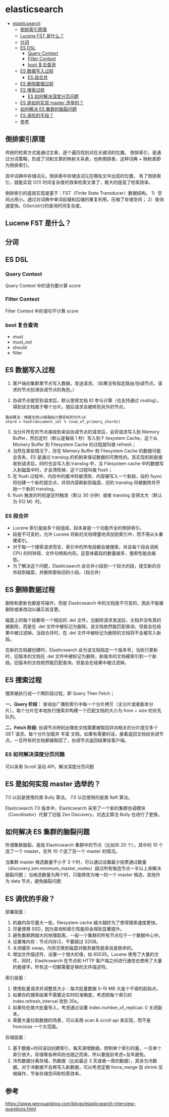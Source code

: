 # elasticsearch

<!-- @import "[TOC]" {cmd="toc" depthFrom=1 depthTo=6 orderedList=false} -->

<!-- code_chunk_output -->

- [elasticsearch](#elasticsearch)
  - [倒排索引原理](#倒排索引原理)
  - [Lucene FST 是什么？](#lucene-fst-是什么)
  - [分词](#分词)
  - [ES DSL](#es-dsl)
    - [Query Context](#query-context)
    - [Filter Context](#filter-context)
    - [bool 复合查询](#bool-复合查询)
  - [ES 数据写入过程](#es-数据写入过程)
    - [ES 段合并](#es-段合并)
  - [ES 删除数据过程](#es-删除数据过程)
  - [ES 搜索过程](#es-搜索过程)
    - [ES 如何解决深度分页问题](#es-如何解决深度分页问题)
  - [ES 是如何实现 master 选举的？](#es-是如何实现-master-选举的)
  - [如何解决 ES 集群的脑裂问题](#如何解决-es-集群的脑裂问题)
  - [ES 调优的手段？](#es-调优的手段)
  - [参考](#参考)

<!-- /code_chunk_output -->

## 倒排索引原理

传统的检索方式是通过文章，逐个遍历找到对应关键词的位置。
倒排索引，是通过分词策略，形成了词和文章的映射关系表，也称倒排表，这种词典 + 映射表即为倒排索引。

其中词典中存储词元，倒排表中存储该词元在哪些文中出现的位置。
有了倒排索引，就能实现 O(1) 时间复杂度的效率检索文章了，极大的提高了检索效率。

倒排索引的底层实现是基于：FST（Finite State Transducer）数据结构。
1）空间占用小。通过对词典中单词前缀和后缀的重复利用，压缩了存储空间；
2）查询速度快。O(len(str))的查询时间复杂度。

## Lucene FST 是什么？

## 分词

## ES DSL

### Query Context

Query Context 中的语句要计算 score

### Filter Context

Filter Context 中的语句不计算 score

### bool 复合查询

- must
- must_not
- should
- filter

## ES 数据写入过程

1. 客户端向集群某节点写入数据，发送请求。（如果没有指定路由/协调节点，请求的节点扮演协调节点的角色。）

2. 协调节点接受到请求后，默认使用文档 ID 参与计算（也支持通过 routing），得到该文档属于哪个分片。随后请求会被转到另外的节点。

```
路由算法：根据文档id或路由计算目标的分片id
shard = hash(document_id) % (num_of_primary_shards)
```

3. 当分片所在的节点接收到来自协调节点的请求后，会将请求写入到 Memory Buffer，然后定时（默认是每隔 1 秒）写入到 F ilesystem Cache，这个从 Momery Buffer 到 Filesystem Cache 的过程就叫做 refresh；
4. 当然在某些情况下，存在 Memery Buffer 和 Filesystem Cache 的数据可能会丢失，ES 是通过 translog 的机制来保证数据的可靠性的。其实现机制是接收到请求后，同时也会写入到 translog 中，当 Filesystem cache 中的数据写入到磁盘中时，才会清除掉，这个过程叫做 flush；
5. 在 flush 过程中，内存中的缓冲将被清除，内容被写入一个新段，段的 fsync 将创建一个新的提交点，并将内容刷新到磁盘，旧的 translog 将被删除并开始一个新的 translog。
6. flush 触发的时机是定时触发（默认 30 分钟）或者 translog 变得太大（默认为 512 M）时。

### ES 段合并

- Lucene 索引是由多个段组成，段本身是一个功能齐全的倒排索引。
- 段是不可变的，允许 Lucene 将新的文档增量地添加到索引中，而不用从头重建索引。
- 对于每一个搜索请求而言，索引中的所有段都会被搜索，并且每个段会消耗 CPU 的时钟周、文件句柄和内存。这意味着段的数量越多，搜索性能会越低。
- 为了解决这个问题，Elasticsearch 会合并小段到一个较大的段，提交新的合并段到磁盘，并删除那些旧的小段。（段合并）

## ES 删除数据过程

删除和更新也都是写操作，但是 Elasticsearch 中的文档是不可变的，因此不能被删除或者改动以展示其变更。

磁盘上的每个段都有一个相应的 .del 文件。当删除请求发送后，文档并没有真的被删除，而是在 .del 文件中被标记为删除。该文档依然能匹配查询，但是会在结果中被过滤掉。当段合并时，在 .del 文件中被标记为删除的文档将不会被写入新段。

在新的文档被创建时，Elasticsearch 会为该文档指定一个版本号，当执行更新时，旧版本的文档在 .del 文件中被标记为删除，新版本的文档被索引到一个新段。旧版本的文档依然能匹配查询，但是会在结果中被过滤掉。

## ES 搜索过程

搜索被执行成一个两阶段过程，即 Query Then Fetch；

**一、Query 阶段：**
查询会广播到索引中每一个分片拷贝（主分片或者副本分片）。每个分片在本地执行搜索并构建一个匹配文档的大小为 from + size 的优先队列。

**二、Fetch 阶段:**
协调节点辨别出哪些文档需要被取回并向相关的分片提交多个 GET 请求。每个分片加载并 丰富 文档，如果有需要的话，接着返回文档给协调节点。一旦所有的文档都被取回了，协调节点返回结果给客户端。

### ES 如何解决深度分页问题

可以采用 Scroll 滚动 API，解决深度分页问题

## ES 是如何实现 master 选举的？

7.0 以前是使用的类 Bully 算法。
7.0 以后使用的是类 Raft 算法。

Elasticsearch 7.0 版本中，Elasticsearch 采用了一个新的集群协调模块（Coordinator）代替了旧版 Zen Discovery，对选主算法 Bully 也进行了更换。

## 如何解决 ES 集群的脑裂问题

所谓集群脑裂，是指 Elasticsearch 集群中的节点（比如共 20 个），其中的 10 个选了一个 master，另外 10 个选了另一个 master 的情况。

当集群 master 候选数量不小于 3 个时，可以通过设置最少投票通过数量（discovery.zen.minimum_master_nodes）超过所有候选节点一半以上来解决脑裂问题；
当候选数量为两个时，只能修改为唯一的一个 master 候选，其他作为 data 节点，避免脑裂问题

## ES 调优的手段？

部署层面：

1. 机器内存尽量大一些，filesystem cache 越大越好为了使得搜索速度更快。
2. 尽量使用 SSD，因为查询和索引性能将会得到显著提升。
3. 避免集群跨越大的地理距离，一般一个集群的所有节点位于一个数据中心中。
4. 设置堆内存：节点内存/2，不要超过 32GB。
5. 关闭缓存 swap。内存交换到磁盘对服务器性能来说是致命的。
6. 增加文件描述符，设置一个很大的值，如 65535。Lucene 使用了大量的文件，同时，Elasticsearch 在节点和 HTTP 客户端之间进行通信也使用了大量的套接字。所有这一切都需要足够的文件描述符。

索引层面：

1. 使用批量请求并调整其大小：每次批量数据 5–15 MB 大是个不错的起始点。
2. 如果你的搜索结果不需要近实时的准确度，考虑把每个索引的 index.refresh_interval 改到 30s。
3. 如果你在做大批量导入，考虑通过设置 index.number_of_replicas: 0 关闭副本。
4. 需要大量拉取数据的场景，可以采用 scan & scroll api 来实现，而不是 from/size 一个大范围。

存储层面：

1. 基于数据+时间滚动创建索引，每天递增数据。控制单个索引的量，一旦单个索引很大，存储等各种风险也随之而来，所以要提前考虑+及早避免。
2. 冷热数据分离存储，热数据（比如最近 3 天或者一周的数据），其余为冷数据。对于冷数据不会再写入新数据，可以考虑定期 force_merge 加 shrink 压缩操作，节省存储空间和检索效率。

## 参考

https://www.wenyuanblog.com/blogs/elasticsearch-interview-questions.html
